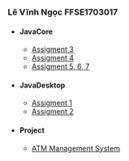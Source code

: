 ### Lê Vĩnh Ngọc FFSE1703017
- #### JavaCore
  * [Assigment 3](https://github.com/FASTTRACKSE/FFSE1702A.JavaCore/tree/master/FFSE1703017/JavaCore/src/assignment3)
  * [Assigment 4](https://github.com/FASTTRACKSE/FFSE1702A.JavaCore/tree/master/FFSE1703017/JavaCore/src/assignment4)
  * [Assigment 5, 6, 7](https://github.com/FASTTRACKSE/FFSE1702A.JavaCore/tree/master/FFSE1703017/JavaCore/src/assignment5)
- #### JavaDesktop
  * [Assigment 1](https://github.com/FASTTRACKSE/FFSE1702A.JavaCore/tree/master/FFSE1703017/JavaSwing/src/assignment1)
  * [Assigment 2](https://github.com/FASTTRACKSE/FFSE1702A.JavaCore/tree/master/FFSE1703017/JavaSwing/src/assignment2)
- #### Project 
  * [ATM Management System](https://github.com/FASTTRACKSE/FFSE1702A.JavaCore/tree/master/FFSE1703017/ATMManagementSystem)
  
  

